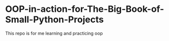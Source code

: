 # OOP-in-action-for-The-Big-Book-of-Small-Python-Projects
This repo is for me learning and practicing oop
